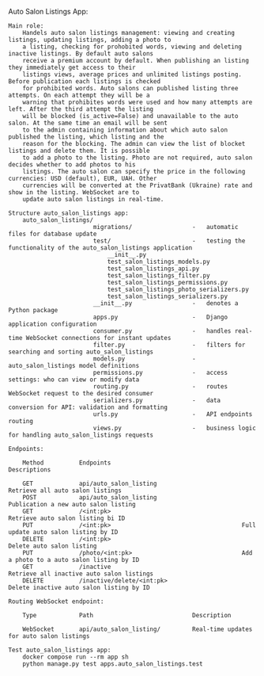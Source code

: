 Auto Salon Listings App:

    Main role:
        Handels auto salon listings management: viewing and creating listings, updating listings, adding a photo to
        a listing, checking for prohobited words, viewing and deleting inactive listings. By default auto salons
        receive a premium account by default. When publishing an listing they immediately get access to their 
        listings views, average prices and unlimited listings posting. Before publication each listings is checked
        for prohibited words. Auto salons can published listing three attempts. On each attempt they will be a
        warning that prohibites words were used and how many attempts are left. After the third attempt the listing
        will be blocked (is_active=False) and unavailable to the auto salon. At the same time an email will be sent
        to the admin containing information about which auto salon published the listing, which listing and the
        reason for the blocking. The admin can view the list of blocket listings and delete them. It is possible
        to add a photo to the listing. Photo are not required, auto salon decides whether to add photos to his
        listings. The auto salon can specify the price in the following currencies: USD (default), EUR, UAH. Other
        currencies will be converted at the PrivatBank (Ukraine) rate and show in the listing. WebSocket are to
        update auto salon listings in real-time.

    Structure auto_salon_listings app:
        auto_salon_listings/
                            migrations/                 -   automatic files for database update
                            test/                       -   testing the functionality of the auto_salon_listings application
                                __init__.py
                                test_salon_listings_models.py
                                test_salon_listings_api.py
                                test_salon_listings_filter.py
                                test_salon_listings_permissions.py
                                test_salon_listings_photo_serializers.py
                                test_salon_listings_serializers.py
                            __init__.py                 -   denotes a Python package
                            apps.py                     -   Django application configuration
                            consumer.py                 -   handles real-time WebSocket connections for instant updates
                            filter.py                   -   filters for searching and sorting auto_salon_listings
                            models.py                   -   auto_salon_listings model definitions
                            permissions.py              -   access settings: who can view or modify data
                            routing.py                  -   routes WebSocket request to the desired consumer
                            serializers.py              -   data conversion for API: validation and formatting
                            urls.py                     -   API endpoints routing
                            views.py                    -   business logic for handling auto_salon_listings requests

    Endpoints:

        Method          Endpoints                                     Descriptions
     
        GET             api/auto_salon_listing                        Retrieve all auto salon listings
        POST            api/auto_salon_listing                        Publication a new auto salon listing
        GET             /<int:pk>                                     Retrieve auto salon listing bi ID
        PUT             /<int:pk>                                     Full update auto salon listing by ID
        DELETE          /<int:pk>                                     Delete auto salon listing
        PUT             /photo/<int:pk>                               Add a photo to a auto salon listing by ID
        GET             /inactive                                     Retrieve all inactive auto salon listings
        DELETE          /inactive/delete/<int:pk>                     Delete inactive auto salon listing by ID

    Routing WebSocket endpoint:

        Type            Path                            Description

        WebSocket       api/auto_salon_listing/         Real-time updates for auto salon listings

    Test auto_salon_listings app:
        docker compose run --rm app sh
        python manage.py test apps.auto_salon_listings.test